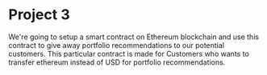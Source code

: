 # Project 3
We're going to setup a smart contract on Ethereum blockchain and use this contract to give away portfolio recommendations to our potential customers. This particular contract is made for Customers who wants to transfer ethereum instead of USD for portfolio recommendations.  
